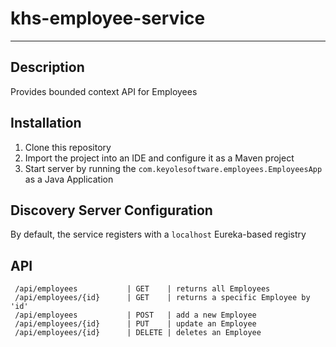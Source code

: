 # khs-employee-service 
------------------- 

Description
-----------
Provides bounded context API for Employees 

Installation
------------

1. Clone this repository
2. Import the project into an IDE and configure it as a Maven project
3. Start server by running the `com.keyolesoftware.employees.EmployeesApp` as a Java Application

Discovery Server Configuration
-------------------------------
By default, the service registers with a `localhost` Eureka-based registry

API
---
     /api/employees           | GET    | returns all Employees
     /api/employees/{id}      | GET    | returns a specific Employee by 'id'
     /api/employees           | POST   | add a new Employee 
     /api/employees/{id}      | PUT    | update an Employee
     /api/employees/{id}      | DELETE | deletes an Employee

